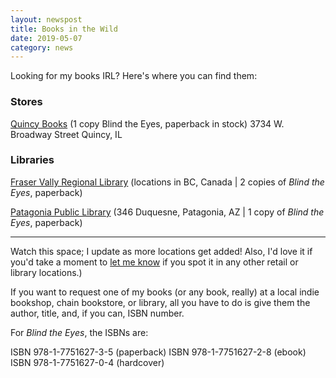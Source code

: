 ```yaml
---
layout: newspost
title: Books in the Wild
date: 2019-05-07
category: news
---
```


Looking for my books IRL? Here's where you can find them:

### Stores

[Quincy Books](https://www.bookandtoy.net/) (1 copy Blind the Eyes, paperback in stock)
3734 W. Broadway Street
Quincy, IL

### Libraries

[Fraser Vally Regional Library](https://fvrl.bibliocommons.com) (locations in BC, Canada | 2 copies of *Blind the Eyes*, paperback)

[Patagonia Public Library](http://www.patagoniapubliclibrary.org/) (346 Duquesne, Patagonia, AZ | 1 copy of *Blind the Eyes*, paperback)

---

Watch this space; I update as more locations get added! Also, I'd love it if you'd take a moment to [let me know](mailto:kaiewrites@gmail.com) if you spot it in any other retail or library locations.)

If you want to request one of my books (or any book, really) at a local indie bookshop, chain bookstore, or library, all you have to do is give them the author, title, and, if you can, ISBN number.

For *Blind the Eyes*, the ISBNs are:

ISBN 978-1-7751627-3-5 (paperback)
ISBN 978-1-7751627-2-8 (ebook)
ISBN 978-1-7751627-0-4 (hardcover)
